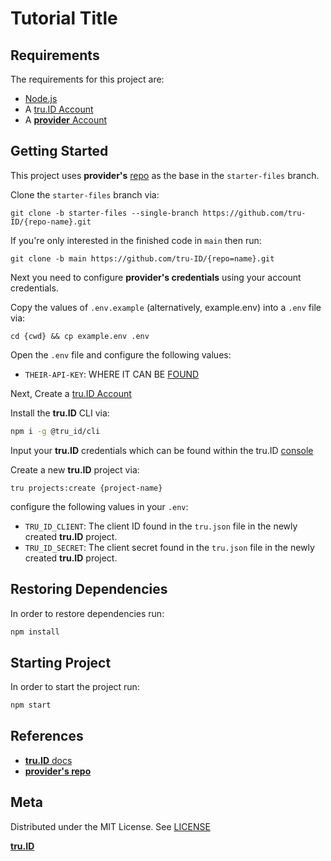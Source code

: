 # Tutorial Title

## Requirements

The requirements for this project are:

- [Node.js](https://nodejs.org)
- A [tru.ID Account](https://tru.id)
- A [**provider** Account](https://linktoprovider.com)

## Getting Started

This project uses **provider's** [repo](https://providerrepourl.com) as the base in the `starter-files` branch.

Clone the `starter-files` branch via:

```
git clone -b starter-files --single-branch https://github.com/tru-ID/{repo-name}.git
```

If you're only interested in the finished code in `main` then run:

```
git clone -b main https://github.com/tru-ID/{repo=name}.git
```

Next you need to configure **provider's credentials** using your account credentials.

Copy the values of `.env.example` (alternatively, example.env) into a `.env` file via:

```
cd {cwd} && cp example.env .env
```

Open the `.env` file and configure the following values:

- `THEIR-API-KEY`: WHERE IT CAN BE [FOUND](https://whereever.com)

Next, Create a [tru.ID Account](https://tru.id)

Install the **tru.ID** CLI via:

```bash
npm i -g @tru_id/cli

```

Input your **tru.ID** credentials which can be found within the tru.ID [console](https://developer.tru.id/console)

Create a new **tru.ID** project via:

```
tru projects:create {project-name}
```

configure the following values in your `.env`:

- `TRU_ID_CLIENT`: The client ID found in the `tru.json` file in the newly created **tru.ID** project.
- `TRU_ID_SECRET`: The client secret found in the `tru.json` file in the newly created **tru.ID** project.

## Restoring Dependencies

In order to restore dependencies run:

```bash
npm install
```

## Starting Project

In order to start the project run:

```bash
npm start
```

## References

- [**tru.ID** docs](https://developer.tru.id/docs)
- [**provider's repo**](https://provider-repo.com)

## Meta

Distributed under the MIT License. See [LICENSE](https://github.com/tru-ID/{repo-name}/blob/main/LICENSE.md)

[**tru.ID**](https://tru.id)
